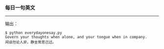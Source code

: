 ### 每日一句英文

---------

输出：

```
$ python everydayonesay.py
Govern your thoughts when alone, and your tongue when in company.   
闲谈勿论人非，静坐常思己过。
```
